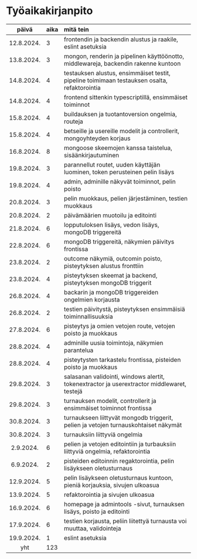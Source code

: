 # Työaikakirjanpito

|    päivä   | aika | mitä tein  |
| :---------:|:-----| :----------|
| 12.8.2024. | 3    | frontendin ja backendin alustus ja raakile, eslint asetuksia |
| 13.8.2024. | 3    | mongon, renderin ja pipelinen käyttöönotto, middlewareja, backendin rakenne kuntoon |
| 14.8.2024. | 4    | testauksen alustus, ensimmäiset testit, pipeline toimimaan testauksen osalta, refaktorointia  |
| 14.8.2024. | 4    | frontend sittenkin typescriptillä, ensimmäiset toiminnot |
| 15.8.2024. | 4    | buildauksen ja tuotantoversion ongelmia, routeja |
| 15.8.2024. | 4    | betseille ja usereille modelit ja controllerit, mongoyhteyden korjaus |
| 16.8.2024. | 8    | mongoose skeemojen kanssa taistelua, sisäänkirjautuminen |
| 19.8.2024. | 3    | parannellut routet, uuden käyttäjän luominen, token perusteinen pelin lisäys |
| 19.8.2024. | 4    | admin, adminille näkyvät toiminnot, pelin poisto |
| 20.8.2024. | 3    | pelin muokkaus, pelien järjestäminen, testien muokkaus |
| 20.8.2024. | 2    | päivämäärien muotoilu ja editointi |
| 21.8.2024. | 6    | lopputuloksen lisäys, vedon lisäys, mongoDB triggereitä |
| 22.8.2024. | 6    | mongoDB triggereitä, näkymien päivitys frontissa |
| 23.8.2024. | 2    | outcome näkymiä, outcomin poisto, pisteytyksen alustus fronttiin |
| 23.8.2024. | 4    | pisteytyksen skeemat ja backend, pisteytyksen mongoDB triggerit |
| 26.8.2024. | 4    | backarin ja mongoDB triggereiden ongelmien korjausta |
| 26.8.2024. | 2    | testien päivitystä, pisteytyksen ensimmäisiä toiminnallisuuksia |
| 27.8.2024. | 6    | pisteytys ja omien vetojen route, vetojen poisto ja muokkaus |
| 28.8.2024. | 4    | adminille uusia toimintoja, näkymien parantelua |
| 28.8.2024. | 4    | pisteytysten tarkastelu frontissa, pisteiden poisto ja muokkaus |
| 29.8.2024. | 3    | salasanan validointi, windows alertit, tokenextractor ja userextractor middlewaret, testejä |
| 29.8.2024. | 3    | turnauksen modelit, controllerit ja ensimmäiset toiminnot frontissa |
| 30.8.2024. | 3    | turnaukseen liittyvät mongodb triggerit, pelien ja vetojen turnauskohtaiset näkymät |
| 30.8.2024. | 3    | turnauksiin liittyviä ongelmia |
| 2.9.2024. | 6    | pelien ja vetojen editointiin ja turbauksiin liittyviä ongelmia, refaktorointia |
| 6.9.2024. | 2   | pisteiden editoinnin regaktorointia, pelin lisäykseen oletusturnaus |
| 12.9.2024. | 5   | pelin lisäykseen oletusturnaus kuntoon, pieniä korjauksia, sivujen ulkoasua |
| 13.9.2024. | 5   | refaktorointia ja sivujen ulkoasua |
| 16.9.2024. | 6   | homepage ja admintools -sivut, turnauksen lisäys, poisto ja editointi |
| 17.9.2024. | 6   | testien korjausta, peliin liitettyä turnausta voi muuttaa, validointeja |
| 19.9.2024. | 1   | eslint asetuksia |
| yht        | 123 |            | 
